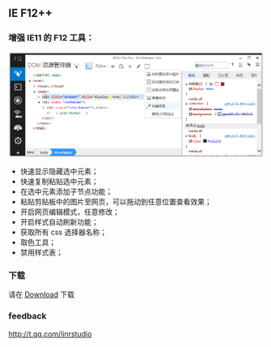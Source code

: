 ## IE F12++

### 增强 IE11 的 F12 工具：

<img src="https://github.com/Linrstudio/IE-F12-Plus-Plus/blob/master/ui.png?raw=true" />

* 快速显示隐藏选中元素；
* 快速复制粘贴选中元素；
* 在选中元素添加子节点功能；
* 粘贴剪贴板中的图片至网页，可以拖动到任意位置查看效果；
* 开启网页编辑模式，任意修改；
* 开启样式自动刷新功能；
* 获取所有 css 选择器名称；
* 取色工具；
* 禁用样式表；

### 下载

请在 [Download](https://github.com/Linrstudio/IE-F12-Plus-Plus/raw/master/download/IEF12%2B%2B-1.0.6.zip 'Download') 下载

### feedback

http://t.qq.com/linrstudio
